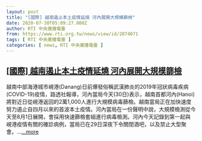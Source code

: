```yaml
---
layout: post
title: "[國際] 越南遏止本土疫情延燒 河內展開大規模篩檢"
date: 2020-07-30T05:09:27.000Z
author: RTI 中央廣播電臺
from: https://www.rti.org.tw/news/view/id/2074071
tags: [ RTI 中央廣播電臺 ]
categories: [ news, RTI 中央廣播電臺 ]
---
```

<!--1596085767000-->
[[國際] 越南遏止本土疫情延燒 河內展開大規模篩檢](https://www.rti.org.tw/news/view/id/2074071)
------

<div>
越南中部海港城市峴港(Danang)日前爆發俗稱武漢肺炎的2019年冠狀病毒疾病(COVID-19)疫情，路透社報導，河內當局今天(30日)表示，越南首都河內(Hanoi)將對近日從峴港返回的2萬1,000人進行大規模病毒篩檢。越南當局正在加快速度努力遏止自四月以來的首波本土疫情。河內當局在一份聲明中說，大規模檢測從今天至8月1日展開，會採用快速篩檢套組進行病毒檢測。河內今天記錄到第一起與峴港疫情有關的確診病例，當局已在29日深夜下令關閉酒吧，以及禁止大型聚會。...<a target="_blank" href="https://www.rti.org.tw/news/view/id/2074071">...more</a>
</div>
